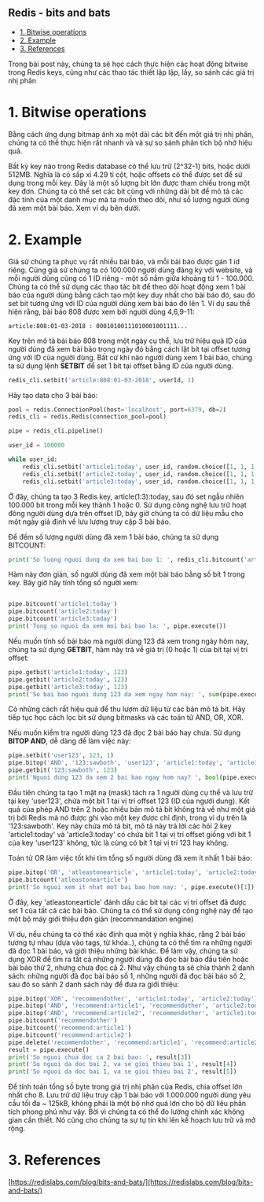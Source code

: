 Redis - bits and bats
---

- [1. Bitwise operations](#1-bitwise-operations)
- [2. Example](#2-example)
- [3. References](#3-references)

Trong bài post này, chúng ta sẽ học cách thực hiện các hoạt động bitwise trong Redis keys, cũng như các thao tác thiết lập lập, lấy, so sánh các giá trị nhị phân

# 1. Bitwise operations


Bằng cách ứng dụng bitmap ánh xạ một dải các bít đến một giá trị nhị phân, chúng ta có thể thực hiện rất nhanh và và sự so sánh phân tích bộ nhớ hiệu quả.

Bất kỳ key nào trong Redis database có thể lưu trữ (2^32-1) bits, hoặc dưới 512MB. Nghĩa là có sấp xỉ 4.29 tỉ cột, hoặc offsets có thể được set để sử dụng trong mỗi key. Đây là một số lượng bít lớn được tham chiếu trong một key đơn. Chúng ta có thể set các bít cùng với những dải bít để mô tả các đặc tính của một danh mục mà ta muốn theo dõi, như số lượng người dùng đã xem một bài báo. Xem ví dụ bên dưới.

# 2. Example

Giả sử chúng ta phục vụ rất nhiều bài báo, và mỗi bài báo được gán 1 id riêng. Cũng giả sử chúng ta có 100.000 người dùng đăng ký với website, và mỗi người dùng cũng có 1 ID riêng - một số nằm giữa khoảng từ 1 - 100.000. Chúng ta có thể sử dụng các thao tác bit để theo dõi hoạt động xem 1 bài báo của người dùng bằng cách tạo một key duy nhất cho bài báo đó, sau đó set bit tương ứng với ID của người dùng xem bài báo đó lên 1. Ví dụ sau thể hiện rằng, bài báo 808 được xem bởi người dùng 4,6,9-11:

```
article:808:01-03-2018 : 00010100111010001001111...
```

Key trên mô tả bài báo 808 trong một ngày cụ thể, lưu trữ hiệu quả ID của người dùng đã xem bài báo trong ngày đó bằng cách lật bít tại offset tương ứng với ID của người dùng. Bất cứ khi nào người dùng xem 1 bài báo, chúng ta sử dụng lệnh **SETBIT** để set 1 bit tại offset bằng ID của người dùng.

```python
redis_cli.setbit('article:808:01-03-2018', userId, 1)
```

Hãy tạo data cho 3 bài báo:

```python
pool = redis.ConnectionPool(host='localhost', port=6379, db=2)
redis_cli = redis.Redis(connection_pool=pool)

pipe = redis_cli.pipeline()

user_id = 100000

while user_id:
    redis_cli.setbit('article1:today', user_id, random.choice([1, 1, 1, 0]))
    redis_cli.setbit('article2:today', user_id, random.choice([1, 1, 1, 0, 0]))
    redis_cli.setbit('article3:today', user_id, random.choice([1, 1, 1, 0, 0, 0, 0]))
```

Ở đây, chúng ta tạo 3 Redis key, article(1:3):today, sau đó set ngẫu nhiên 100.000 bit trong mỗi key thành 1 hoặc 0. Sử dụng công nghệ lưu trữ hoạt đông người dùng dựa trên offset ID, bây giờ chúng ta có dữ liệu mẫu cho một ngày giả định về lưu lượng truy cập 3 bài báo.

Để đếm số lượng người dùng đã xem 1 bài báo, chúng ta sử dụng BITCOUNT:

```python
print('So luong nguoi dung da xem bai bao 1: ', redis_cli.bitcount('article1:today'))
```

Hàm này đơn giản, số người dùng đã xem một bài báo bằng số bít 1 trong key. Bây giờ hãy tính tổng số người xem:

```python

pipe.bitcount('article1:today')
pipe.bitcount('article2:today')
pipe.bitcount('article3:today')
print('Tong so nguoi da xem moi bai bao la: ', pipe.execute())
```

Nếu muốn tính số bài báo mà người dùng 123 đã xem trong ngày hôm nay, chúng ta sử dụng **GETBIT**, hàm này trả về giá trị (0 hoặc 1) của bit tại vị trí offset:

```python
pipe.getbit('article1:today', 123)
pipe.getbit('article2:today', 123)
pipe.getbit('article3:today', 123)
print('So bai bao nguoi dung 123 da xem ngay hom nay: ', sum(pipe.execute()))
```

Có những cách rất hiệu quả để thu lượm dữ liệu từ các bản mô tả bit. Hãy tiếp tục học cách lọc bit sử dụng bitmasks và các toán tử AND, OR, XOR.

Nếu muốn kiểm tra người dùng 123 đã đọc 2 bài báo hay chưa. Sử dụng **BITOP AND**, dễ dàng để làm việc này:

```python
pipe.setbit('user123', 123, 1)
pipe.bitop('AND', '123:sawboth', 'user123', 'article1:today', 'article3:today')
pipe.getbit('123:sawboth', 123)
print('Nguoi dung 123 da xem 2 bai bao ngay hom nay? ', bool(pipe.execute()[2]))
```

Đầu tiên chúng ta tạo 1 mặt nạ (mask) tách ra 1 người dùng cụ thể  và lưu trữ tại key 'user123', chứa một bit 1 tại vị trí offset 123 (ID của người dung). Kết quả của phép AND trên 2 hoặc nhiều bản mô tả bit không trả về như một giá trị bởi Redis mà nó được ghi vào một key được chỉ định, trong ví dụ trên là '123:sawboth'. Key này chứa mô tả bit, mô tả này trả lời các hỏi 2 key 'article1:today' và 'article3:today' có chứa bit 1 tại vị trí offset giống với bit 1 của key 'user123' không, tức là cùng có bít 1 tại vị trí 123 hay không.

Toán tử OR làm việc tốt khi tìm tổng số người dùng đã xem ít nhất 1 bài báo:

```python
pipe.bitop('OR', 'atleastonearticle', 'article1:today', 'article2:today', 'article3:today')
pipe.bitcount('atleastonearticle')
print('So nguoi xem it nhat mot bai bao hom nay: ', pipe.execute()[1])
```

Ở đây, key 'atleastonearticle' đánh dấu các bit tại các vị trí offset đã được set 1 của tất cả các bài báo. Chúng ta có thể sử dụng công nghệ này để tạo một bộ máy giới thiệu đơn giản (recommandation engine)

Ví dụ, nếu chúng ta có thể xác định qua một ý nghĩa khác, rằng 2 bài báo tương tự nhau (dựa vào tags, từ khóa..), chúng ta có thể tìm ra những người đã đọc 1 bài báo, và giới thiệu những bài khác. Để làm vậy, chúng ta sử dụng XOR để tìm ra tất cả những người dùng đã đọc bài báo đầu tiên hoặc bài báo thứ 2, nhưng chưa đọc cả 2. Như vậy chúng ta sẽ chia thành 2 danh sách: những người đã đọc bài báo số 1, những người đã đọc bài báo số 2, sau đó so sánh 2 danh sách này để đưa ra giới thiệu:

```python
pipe.bitop('XOR', 'recommendother', 'article1:today', 'article2:today')
pipe.bitop('AND', 'recommend:article1', 'recommendother', 'article2:today')
pipe.bitop('AND', 'recommend:article2', 'recommendother', 'article1:today')
pipe.bitcount('recommendother')
pipe.bitcount('recommend:article1')
pipe.bitcount('recommend:article2')
pipe.delete('recommendother', 'recommend:article1', 'recommend:article2')
result = pipe.execute()
print('So nguoi chua doc ca 2 bai bao: ', result[3])
print('So nguoi da doc bai 2, va se gioi thieu bai 1', result[4])
print('So nguoi da doc bai 1, va se gioi thieu bai 2', result[5])
```

Để tính toán tổng số byte trong giá trị nhị phân của Redis, chia offset lớn nhất cho 8. Lưu trữ dữ liệu truy cập 1 bài báo với 1.000.000 người dùng yêu cầu tối đa ~ 125kB, không phải là một bộ nhớ quá lớn cho bộ dữ liệu phân tích phong phú như vậy. Bởi vì chúng ta có thể đo lường chính xác không gian cần thiết. Nó cũng cho chúng ta sự tự tin khi lên kế hoạch lưu trữ và mở rộng.

# 3. References

[https://redislabs.com/blog/bits-and-bats/](https://redislabs.com/blog/bits-and-bats/)